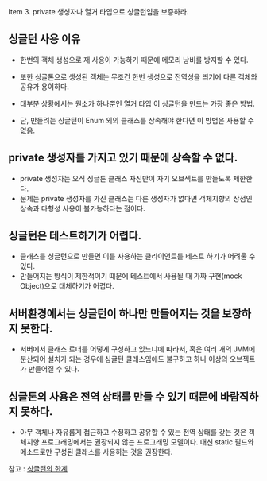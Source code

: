 Item 3. private 생성자나 열거 타입으로 싱글턴임을 보증하라.

## 싱글턴 사용 이유
  - 한번의 객체 생성으로 재 사용이 가능하기 때문에 메모리 낭비를 방지할 수 있다.
  - 또한 싱글톤으로 생성된 객체는 무조건 한번 생성으로 전역성을 띄기에 다른 객체와 공유가 용이하다.

  - 대부분 상황에서는 원소가 하나뿐인 열거 타입 이 싱글턴을 만드는 가장 좋은 방법. 
  - 단, 만들려는 싱글턴이 Enum 외의 클래스를 상속해야 한다면 이 방법은 사용할 수 없음.

## private 생성자를 가지고 있기 때문에 상속할 수 없다.
- private 생성자는 오직 싱글톤 클래스 자신만이 자기 오브젝트를 만들도록 제한한다.
- 문제는 private 생성자를 가진 클래스는 다른 생성자가 없다면 객체지향의 장점인 상속과 다형성 사용이 불가능하다는 점이다.
## 싱글턴은 테스트하기가 어렵다.
- 클래스를 싱글턴으로 만들면 이를 사용하는 클라이언트를 테스트 하기가 어려울 수 있다.
- 만들어지는 방식이 제한적이기 떄문에 테스트에서 사용될 때 가짜 구현(mock Object)으로 대체하기가 어렵다.
## 서버환경에서는 싱글턴이 하나만 만들어지는 것을 보장하지 못한다.
- 서버에서 클래스 로더를 어떻게 구성하고 있느냐에 따라서, 혹은 여러 개의 JVM에 분산되어 설치가 되는 경우에 싱글턴 클래스임에도 불구하고 하나 이상의 오브젝트가 만들어질 수 있다.
## 싱글톤의 사용은 전역 상태를 만들 수 있기 때문에 바람직하지 못하다.
- 아무 객체나 자유롭게 접근하고 수정하고 공유할 수 있는 전역 상태를 갖는 것은 객체지향 프로그래밍에서는 권장되지 않는 프로그래밍 모델이다. 대신 static 필드와 메소드로만 구성된 클래스를 사용하는 것을 권장한다.

참고 : [싱글턴의 한계](https://velog.io/@lychee/%EC%9D%B4%ED%8E%99%ED%8B%B0%EB%B8%8C-%EC%9E%90%EB%B0%94-%EC%95%84%EC%9D%B4%ED%85%9C-3.-private-%EC%83%9D%EC%84%B1%EC%9E%90%EB%82%98-%EC%97%B4%EA%B1%B0-%ED%83%80%EC%9E%85%EC%9C%BC%EB%A1%9C-%EC%8B%B1%EA%B8%80%ED%84%B4%EC%9E%84%EC%9D%84-%EB%B3%B4%EC%A6%9D%ED%95%98%EB%9D%BC)